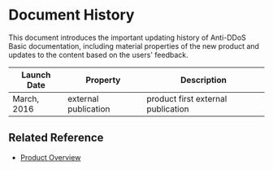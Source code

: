 # Document History

This document introduces the important updating history of Anti-DDoS Basic documentation, including material properties of the new product and updates to the content based on the users' feedback.

| Launch Date | Property | Description |
|-|-|-|
| March, 2016 | external publication | product first external publication |

## Related Reference

- [Product Overview](https://github.com/jdcloudcom/cn/blob/edit/documentation/Cloud-Security/Basic-Anti-DDoS/Introduction/What-Is-Basic-Anti-DDoS.md)
